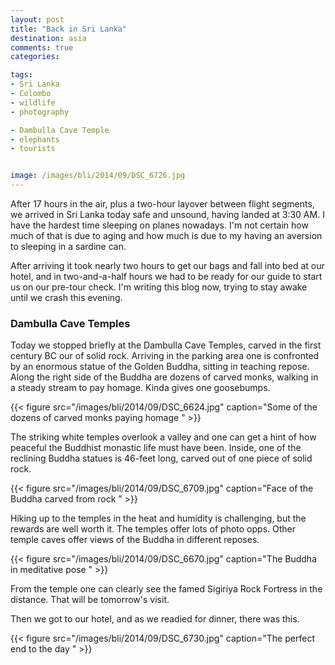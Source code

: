 ```yaml
---
layout: post
title: "Back in Sri Lanka"
destination: asia
comments: true
categories:

tags:
- Sri Lanka
- Colombo
- wildlife
- photography

- Dambulla Cave Temple
- elephants
- tourists


image: /images/bli/2014/09/DSC_6726.jpg
---
```


After 17 hours in the air, plus a two-hour layover between flight segments, we arrived in Sri Lanka today safe and unsound, having landed at 3:30 AM. I have the hardest time sleeping on planes nowadays. I'm not certain how much of that is due to aging and how much is due to my having an aversion to sleeping in a sardine can. 

<!--more-->

After arriving it took nearly two hours to get our bags and fall into bed at our hotel, and in two-and-a-half hours we had to be ready for our guide to start us on our pre-tour check. I'm writing this blog now, trying to stay awake until we crash this evening. 

### Dambulla Cave Temples

Today we stopped briefly at the Dambulla Cave Temples, carved in the first century BC our of solid rock. Arriving in the parking area one is confronted by an enormous statue of the Golden Buddha, sitting in teaching repose. Along the right side of the Buddha are dozens of carved monks, walking in a steady stream to pay homage. Kinda gives one goosebumps. 

{{< figure src="/images/bli/2014/09/DSC_6624.jpg" caption="Some of the dozens of carved monks paying homage " >}}


The striking white temples overlook a valley and one can get a hint of how peaceful the Buddhist monastic life must have been. Inside, one of the reclining Buddha statues is 46-feet long, carved out of one piece of solid rock. 

{{< figure src="/images/bli/2014/09/DSC_6709.jpg" caption="Face of the Buddha carved from rock " >}}

Hiking up to the temples in the heat and humidity is challenging, but the rewards are well worth it. The temples offer lots of photo opps. Other temple caves offer views of the Buddha in different reposes. 

{{< figure src="/images/bli/2014/09/DSC_6670.jpg" caption="The Buddha in meditative  pose " >}}

From the temple one can clearly see the famed Sigiriya Rock Fortress in the distance. That will be tomorrow's visit. 

Then we got to our hotel, and as we readied for dinner, there was this.

{{< figure src="/images/bli/2014/09/DSC_6730.jpg" caption="The perfect end to the day " >}}
